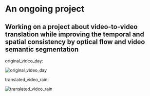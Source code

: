 # An ongoing project

## Working on a project about video-to-video translation while improving the temporal and spatial consistency by optical flow and video semantic segmentation

original_video_day:

![original_video_day](https://github.com/rajabi2001/V2V/assets/58388228/d0b7115f-ee70-4efa-9b86-fed40a3c946d)


translated_video_rain:

![translated_video_rain](https://github.com/rajabi2001/V2V/assets/58388228/63523198-ef05-4ddc-9b22-61859e01b704)

